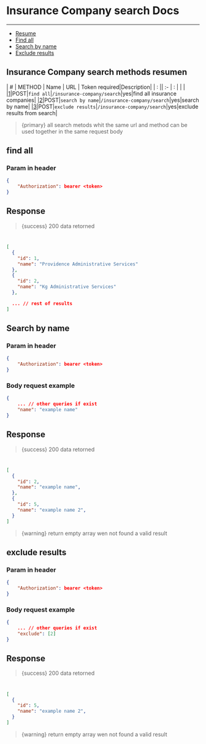 # Insurance Company search Docs

---

- [Resume](#resume)
- [Find all](#find-all)
- [Search by name](#search-name)
- [Exclude results](#exclude-results)

<a name="resume"></a>
## Insurance Company search methods resumen

| # | METHOD   | Name             | URL                     | Token required|Description|
| : ||   :-                 |  :                      |               |                    |  
|[1](#find-all)|POST|`find all`|`/insurance-company/search`|yes|find all insurance companies| 
|[2](#search-name)|POST|`search by name`|`/insurance-company/search`|yes|search by name| 
|[3](#exclude-results)|POST|`exclude results`|`/insurance-company/search`|yes|exclude results from search|

>{primary} all search metods whit the same url and method can be used together in the same request body

<a name="find-all"></a>
## find all

### Param in header

```json
{
    "Authorization": bearer <token>
}
```

## Response

> {success} 200 data retorned

#
```json
[
  {
    "id": 1,
    "name": "Providence Administrative Services"
  },
  {
    "id": 2,
    "name": "Kg Administrative Services"
  },

  ... // rest of results
]
```

<a name="search-name"></a>
## Search by name

### Param in header

```json
{
    "Authorization": bearer <token>
}
```

### Body request example

```json
{
    ... // other queries if exist
    "name": "example name"
}
```

## Response

> {success} 200 data retorned

#
```json
[
  {
    "id": 2,
    "name": "example name",
  },
  {
    "id": 5,
    "name": "example name 2",
  }
]
```

>{warning} return empty array wen not found a valid result

<a name="exclude-results"></a>
## exclude results

### Param in header

```json
{
    "Authorization": bearer <token>
}
```

### Body request example

```json
{
    ... // other queries if exist
    "exclude": [2]
}
```

## Response

> {success} 200 data retorned

#
```json
[
  {
    "id": 5,
    "name": "example name 2",
  }
]
```

>{warning} return empty array wen not found a valid result